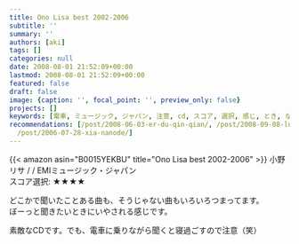 ```yaml
---
title: Ono Lisa best 2002-2006
subtitle: ''
summary: ''
authors: [aki]
tags: []
categories: null
date: 2008-08-01 21:52:09+00:00
lastmod: 2008-08-01 21:52:09+00:00
featured: false
draft: false
image: {caption: '', focal_point: '', preview_only: false}
projects: []
keywords: [電車, ミュージック, ジャパン, 注意, cd, スコア, 選択, 感じ, とき, ない]
recommendations: [/post/2008-06-03-er-du-qin-qian/, /post/2008-09-08-luck-stealer-2/,
  /post/2006-07-28-xia-nanode/]
---
```

{{< amazon asin="B0015YEKBU" title="Ono Lisa best 2002-2006" >}}
小野リサ / / EMIミュージック・ジャパン  
スコア選択: ★★★★  
  
どこかで聞いたことある曲も、そうじゃない曲もいろいろつまってます。  
ぼーっと聞きたいときにいやされる感じです。  
  
素敵なCDです。でも、電車に乗りながら聞くと寝過ごすので注意（笑）


